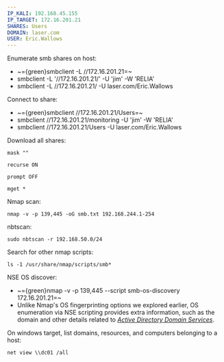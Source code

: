 ```yaml
---
IP_KALI: 192.168.45.155
IP_TARGET: 172.16.201.21
SHARES: Users
DOMAIN: laser.com
USER: Eric.Wallows
---
```

Enumerate smb shares on host:
- ~={green}smbclient -L //<span id="IP_TARGET"/>172.16.201.21<span type="end"/>=~
- smbclient -L '//172.16.201.21/' -U 'jim' -W 'RELIA' 
- smbclient -L //<span id="IP_TARGET"/>172.16.201.21<span type="end"/>/ -U <span id="DOMAIN"/>laser.com<span type="end"/>/<span id="USER"/>Eric.Wallows<span type="end"/>

Connect to share:
- ~={green}smbclient //<span id="IP_TARGET"/>172.16.201.21<span type="end"/>/<span id="SHARES"/>Users<span type="end"/>=~
- smbclient //172.16.201.21/monitoring -U 'jim' -W 'RELIA'
- smbclient //<span id="IP_TARGET"/>172.16.201.21<span type="end"/>/<span id="SHARES"/>Users<span type="end"/> -U <span id="DOMAIN"/>laser.com<span type="end"/>/<span id="USER"/>Eric.Wallows<span type="end"/>

Download all shares:
```
mask ""
```
```
recurse ON
```
```
prompt OFF
```
```
mget *
```
Nmap scan:
```
nmap -v -p 139,445 -oG smb.txt 192.168.244.1-254
```

nbtscan:
```
sudo nbtscan -r 192.168.50.0/24
```

Search for other nmap scripts:
```
ls -1 /usr/share/nmap/scripts/smb*
```

NSE OS discover:
- ~={green}nmap -v -p 139,445 --script smb-os-discovery <span id="IP_TARGET"/>172.16.201.21<span type="end"/>=~
- Unlike Nmap's OS fingerprinting options we explored earlier, OS enumeration via NSE scripting provides extra information, such as the domain and other details related to [_Active Directory Domain Services_](https://docs.microsoft.com/en-us/windows-server/identity/ad-ds/get-started/virtual-dc/active-directory-domain-services-overview).

On windows target, list domains, resources, and computers belonging to a host:
```
net view \\dc01 /all
```

